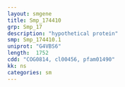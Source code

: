 ```yaml
---
layout: smgene
title: Smp_174410
grp: Smp_17
description: "hypothetical protein"
smp: Smp_174410.1
uniprot: "G4VBS6"
length:  1752
cdd: "COG0814, cl00456, pfam01490"
kk: ns
categories: sm
---
```

